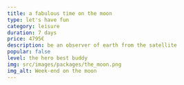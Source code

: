 ```yaml
---
title: a fabulous time on the moon
type: let's have fun
category: leisure
duration: 7 days
price: 4795€
description: be an observer of earth from the satellite
popular: false
level: the hero best buddy
img: src/images/packages/the_moon.png
img_alt: Week-end on the moon
---
```

